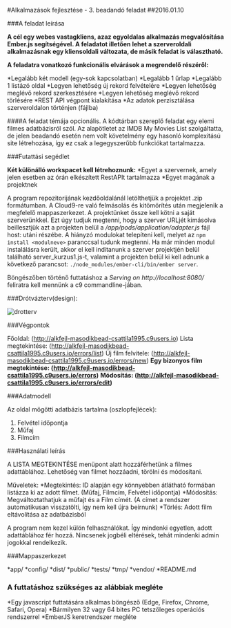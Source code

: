 #Alkalmazások fejlesztése - 3. beadandó feladat
##2016.01.10

###A feladat leírása

**A cél egy webes vastagkliens, azaz egyoldalas alkalmazás megvalósítása Ember.js segítségével. A feladatot illetően lehet a szerveroldali alkalmazásnak egy kliensoldali változata, de másik feladat is választható.**

**A feladatra vonatkozó funkcionális elvárások a megrendelő részéről:**

*Legalább két modell (egy-sok kapcsolatban)
*Legalább 1 űrlap
*Legalább 1 listázó oldal
*Legyen lehetőség új rekord felvételére
*Legyen lehetőség meglévő rekord szerkesztésére
*Legyen lehetőség meglévő rekord törlésére
*REST API végpont kialakítása
*Az adatok perzisztálása szerveroldalon történjen (fájlba)

####A feladat témája opcionális. A kódtárban szereplő feladat egy elemi filmes adatbázisról szól. Az alapötletet az IMDB My Movies List szolgáltatta, de jelen beadandó esetén nem volt követelmény egy hasonló komplexitású site létrehozása, így ez csak a legegyszerűbb funkciókat tartalmazza.

###Futattási segédlet

**Két különálló workspacet kell létrehoznunk:**
*Egyet a szervernek, amely jelen esetben az órán elkészített RestAPIt tartalmazza
*Egyet magának a projektnek

A program repozitorijának kezdőoldalánál letölthetjük a projektet .zip formátumban. A Cloud9-re való felmásolás és kitömörítés után megjelenik a megfelelő mappaszerkezet. A projektünket össze kell kötni a saját szerverünkkel. Ezt úgy tudjuk megtenni, hogy a szerver URLjét kimásolva beillesztjük azt a projekten belül a */app/pods/application/adapter.js* fájl host: utáni részébe. A hiányzó modulokat telepíteni kell, melyet az `npm install <modulneve>` paranccsal tudunk megtenni. Ha már minden modul instalálásra került, akkor el kell indítanunk a szerver projektjén belül található server_kurzus1.js-t, valamint a projekten belül ki kell adnunk a következő parancsot: `./node_modules/ember-cli/bin/ember server`.

Böngészőben történő futtatáshoz a *Serving on http://localhost:8080/* feliratra kell mennünk a c9 commandline-jában.

###Drótvázterv(design):

![drotterv](http://i.imgur.com/I0x6tmJ.png)

###Végpontok

Főoldal: (http://alkfejl-masodikbead-csattila1995.c9users.io)
Lista megtekintése: (http://alkfejl-masodikbead-csattila1995.c9users.io/errors/list)
Új film felvitele: (http://alkfejl-masodikbead-csattila1995.c9users.io/errors/new)
**Egy bizonyos film megtekintése: (http://alkfejl-masodikbead-csattila1995.c9users.io/errors)**
**Módosítás: (http://alkfejl-masodikbead-csattila1995.c9users.io/errors/edit)**

###Adatmodell

Az oldal mögötti adatbázis tartalma (oszlopfejlécek): 
1. Felvétel időpontja 
2. Műfaj
3. Filmcím

###Használati leírás

A LISTA MEGTEKINTÉSE menüpont alatt hozzáférhetünk a filmes adattáblához. Lehetőség van filmet hozzáadni, törölni és módosítani.

Műveletek:
*Megtekintés: ID alapján egy könnyebben átlátható formában listázza ki az adott filmet. (Műfaj, Filmcím, Felvétel időpontja)
*Módosítás: Megváltoztathatjuk a műfajt és a Film címét. (A címet a rendszer automatikusan visszatölti, így nem kell újra beírnunk)
*Törlés: Adott film eltávolítása az adatbázisból

A program nem kezel külön felhasználókat. Így mindenki egyetlen, adott adattáblához fér hozzá. Nincsenek jogbéli eltérések, tehát mindenki admin jogokkal rendelkezik.

###Mappaszerkezet

*app/
*config/
*dist/
*public/
*tests/
*tmp/
*vendor/
*README.md


### A futtatáshoz szükséges az alábbiak megléte

*Egy javascript futtatására alkalmas böngésző (Edge, Firefox, Chrome, Safari, Opera)
*Bármilyen 32 vagy 64 bites PC tetszőleges operációs rendszerrel
*EmberJS keretrendszer megléte
